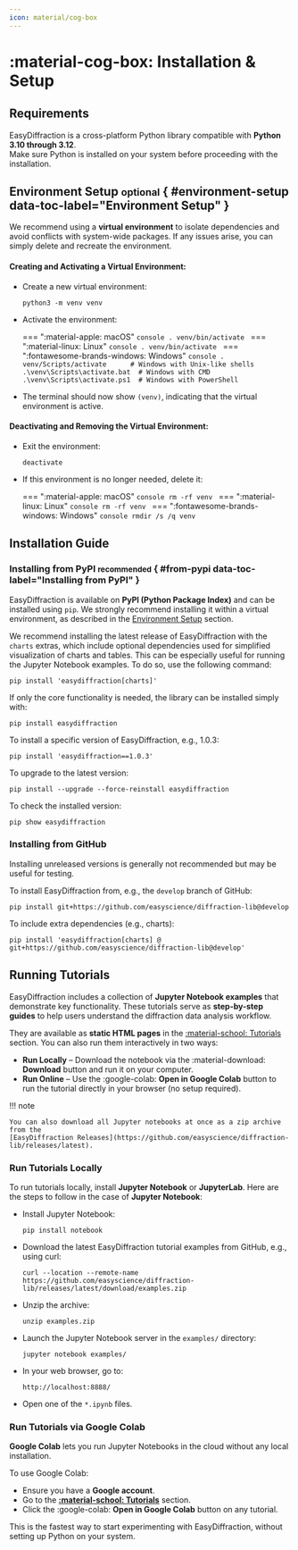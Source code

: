 ```yaml
---
icon: material/cog-box
---
```


# :material-cog-box: Installation & Setup

## Requirements

EasyDiffraction is a cross-platform Python library compatible with **Python 3.10 through 3.12**.  
Make sure Python is installed on your system before proceeding with the installation.

## Environment Setup <small>optional</small> { #environment-setup data-toc-label="Environment Setup" }

We recommend using a **virtual environment** to isolate dependencies and avoid 
conflicts with system-wide packages. If any issues arise, you can simply delete 
and recreate the environment.

#### Creating and Activating a Virtual Environment:

- Create a new virtual environment:
  ```console
  python3 -m venv venv
  ```
<!-- prettier-ignore-start -->
- Activate the environment:

    === ":material-apple: macOS"
        ```console
        . venv/bin/activate
        ```
    === ":material-linux: Linux"
        ```console
        . venv/bin/activate
        ```
    === ":fontawesome-brands-windows: Windows"
        ```console
        . venv/Scripts/activate      # Windows with Unix-like shells
        .\venv\Scripts\activate.bat  # Windows with CMD
        .\venv\Scripts\activate.ps1  # Windows with PowerShell
        ```
<!-- prettier-ignore-end -->
- The terminal should now show `(venv)`, indicating that the virtual
  environment is active.

#### Deactivating and Removing the Virtual Environment:

- Exit the environment:
  ```console
  deactivate
  ```
<!-- prettier-ignore-start -->
- If this environment is no longer needed, delete it:

    === ":material-apple: macOS"
        ```console
        rm -rf venv
        ```
    === ":material-linux: Linux"
        ```console
        rm -rf venv
        ```
    === ":fontawesome-brands-windows: Windows"
        ```console
        rmdir /s /q venv
        ```
<!-- prettier-ignore-end -->

## Installation Guide

### Installing from PyPI <small>recommended</small> { #from-pypi data-toc-label="Installing from PyPI" }

EasyDiffraction is available on **PyPI (Python Package Index)** and can be 
installed using `pip`. We strongly recommend installing it within a virtual 
environment, as described in the 
[Environment Setup](#environment-setup) section.

We recommend installing the latest release of EasyDiffraction with the
`charts` extras, which include optional dependencies used for simplified
visualization of charts and tables. This can be especially useful for running
the Jupyter Notebook examples. To do so, use the following command:

```console
pip install 'easydiffraction[charts]'
```

If only the core functionality is needed, the library can be installed simply
with:

```console
pip install easydiffraction
```

To install a specific version of EasyDiffraction, e.g., 1.0.3:

```console
pip install 'easydiffraction==1.0.3'
```

To upgrade to the latest version:

```console
pip install --upgrade --force-reinstall easydiffraction
```

To check the installed version:

```console
pip show easydiffraction
```

### Installing from GitHub

Installing unreleased versions is generally not recommended but may be useful for testing.

To install EasyDiffraction from, e.g., the `develop` branch of GitHub:

```console
pip install git+https://github.com/easyscience/diffraction-lib@develop
```

To include extra dependencies (e.g., charts):

```console
pip install 'easydiffraction[charts] @ git+https://github.com/easyscience/diffraction-lib@develop'
```

## Running Tutorials

EasyDiffraction includes a collection of **Jupyter Notebook examples** that
demonstrate key functionality. These tutorials serve as
**step-by-step guides** to help users understand the diffraction data analysis 
workflow. 

They are available as **static HTML pages** in the
[:material-school: Tutorials](../tutorials/index.md) section. You can also run them interactively in two ways:

- **Run Locally** – Download the notebook via the
  :material-download: **Download** button and run it on your computer.
- **Run Online** – Use the :google-colab: **Open in Google Colab**
  button to run the tutorial directly in your browser (no setup required).

!!! note

    You can also download all Jupyter notebooks at once as a zip archive from the
    [EasyDiffraction Releases](https://github.com/easyscience/diffraction-lib/releases/latest).

### Run Tutorials Locally

To run tutorials locally, install **Jupyter Notebook** or **JupyterLab**.
Here are the steps to follow in the case of **Jupyter Notebook**:

- Install Jupyter Notebook:
  ```console
  pip install notebook
  ```
- Download the latest EasyDiffraction tutorial examples from GitHub, e.g.,
  using curl:
  ```console
  curl --location --remote-name https://github.com/easyscience/diffraction-lib/releases/latest/download/examples.zip
  ```
- Unzip the archive:
  ```console
  unzip examples.zip
  ```
- Launch the Jupyter Notebook server in the `examples/` directory:
  ```console
  jupyter notebook examples/
  ```
- In your web browser, go to:
  ```console
  http://localhost:8888/
  ```
- Open one of the `*.ipynb` files.

### Run Tutorials via Google Colab

**Google Colab** lets you run Jupyter Notebooks in the cloud without any
local installation.

To use Google Colab:

- Ensure you have a **Google account**.
- Go to the
  **[:material-school: Tutorials](../tutorials/index.md)** section.
- Click the :google-colab: **Open in Google Colab** button on any tutorial.

This is the fastest way to start experimenting with EasyDiffraction, without setting up Python on your system.
